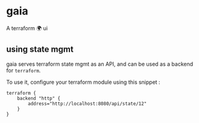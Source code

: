 # gaia

A terraform 🌍 ui

## using state mgmt

gaia serves terraform state mgmt as an API, and can be used as a backend for `terraform`.

To use it, configure your terraform module using this snippet :

```
terraform {
    backend "http" {
		address="http://localhost:8080/api/state/12"
	}
}
```

